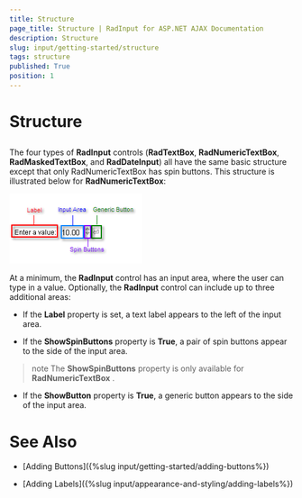 ```yaml
---
title: Structure
page_title: Structure | RadInput for ASP.NET AJAX Documentation
description: Structure
slug: input/getting-started/structure
tags: structure
published: True
position: 1
---
```


# Structure



## 

The four types of **RadInput** controls (**RadTextBox**, **RadNumericTextBox**, **RadMaskedTextBox**, and **RadDateInput**) all have the same basic structure except that only RadNumericTextBox has spin buttons. This structure is illustrated below for **RadNumericTextBox**:

![Structure](images/Structure.png)

At a minimum, the **RadInput** control has an input area, where the user can type in a value. Optionally, the **RadInput** control can include up to three additional areas:

* If the **Label** property is set, a text label appears to the left of the input area.

* If the **ShowSpinButtons** property is **True**, a pair of spin buttons appear to the side of the input area.

>note The **ShowSpinButtons** property is only available for **RadNumericTextBox** .
>


* If the **ShowButton** property is **True**, a generic button appears to the side of the input area.

# See Also

 * [Adding Buttons]({%slug input/getting-started/adding-buttons%})

 * [Adding Labels]({%slug input/appearance-and-styling/adding-labels%})

